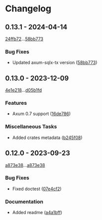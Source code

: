 # Changelog

## 0.13.1 - 2024-04-14

[24ffb72](24ffb728f63530e03fd60945db1a1da52c6821a5)...[58bb773](58bb77328e2083569c6e832ca9cde245aa6296ae)

### Bug Fixes

- Updated axum-sqlx-tx version ([58bb773](58bb77328e2083569c6e832ca9cde245aa6296ae))

## 0.13.0 - 2023-12-09

[4e1e218](4e1e218478fc22b1ec91054915a2b75dd3a12eb1)...[d05b1fd](d05b1fdaa37f551ec96a4ebd57be23438fbcc18c)

### Features

- Axum 0.7 support ([16de786](16de786abeb99514d4e408e98693be7cd5b5ee1a))

### Miscellaneous Tasks

- Added crates metadata ([b245f08](b245f088dbe6288b6004d513f70bb56bcec5fbfb))

## 0.12.0 - 2023-09-23

[a873e38](a873e3832fdc3d17e91dc63ec07e6e8ae41a9b25)...[a873e38](a873e3832fdc3d17e91dc63ec07e6e8ae41a9b25)

### Bug Fixes

- Fixed doctest ([07e4cf2](07e4cf2fcbb1ba29dcf5787affba18b30d2d2bd1))

### Documentation

- Added readme ([a4a1bff](a4a1bff8df6bd5e7377982b22828e847c8277df4))

<!-- generated by git-cliff -->
